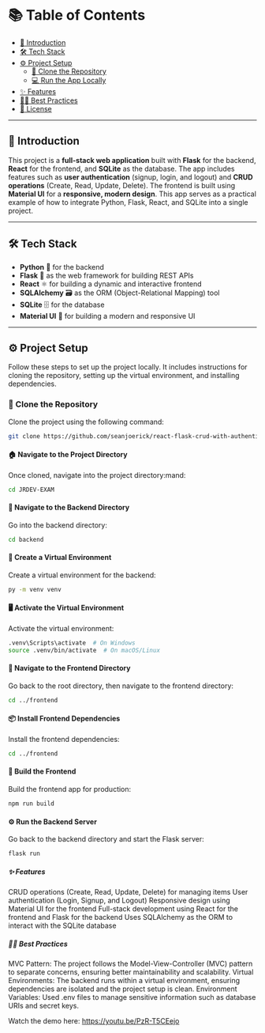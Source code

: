# 📚 Table of Contents
- [🎉 Introduction](#introduction)
- [🛠️ Tech Stack](#tech-stack)
- [⚙️ Project Setup](#project-setup)
  - [🔗 Clone the Repository](#clone-the-repository)
  - [💻 Run the App Locally](#run-the-app-locally)
- [✨ Features](#features)
- [🧑‍💻 Best Practices](#best-practices)
- [📝 License](#license)

---

## 🎉 Introduction
This project is a **full-stack web application** built with **Flask** for the backend, **React** for the frontend, and **SQLite** as the database. The app includes features such as **user authentication** (signup, login, and logout) and **CRUD operations** (Create, Read, Update, Delete). The frontend is built using **Material UI** for a **responsive, modern design**. This app serves as a practical example of how to integrate Python, Flask, React, and SQLite into a single project.

---

## 🛠️ Tech Stack
- **Python** 🐍 for the backend
- **Flask** 🧪 as the web framework for building REST APIs
- **React** ⚛️ for building a dynamic and interactive frontend
- **SQLAlchemy** 🗃️ as the ORM (Object-Relational Mapping) tool
- **SQLite** 🗄️ for the database
- **Material UI** 🎨 for building a modern and responsive UI

---

## ⚙️ Project Setup
Follow these steps to set up the project locally. It includes instructions for cloning the repository, setting up the virtual environment, and installing dependencies.

### 🔗 Clone the Repository
Clone the project using the following command:
```bash
git clone https://github.com/seanjoerick/react-flask-crud-with-authentication.git

```
#### 🏠 Navigate to the Project Directory
Once cloned, navigate into the project directory:mand:
```bash
cd JRDEV-EXAM

```
#### 🔧 Navigate to the Backend Directory
Go into the backend directory:
```bash
cd backend

```
#### 🐍 Create a Virtual Environment
Create a virtual environment for the backend:
```bash
py -m venv venv

```
#### 🖥️ Activate the Virtual Environment
Activate the virtual environment:
```bash
.venv\Scripts\activate  # On Windows
source .venv/bin/activate  # On macOS/Linux

```
#### 🏃 Navigate to the Frontend Directory
Go back to the root directory, then navigate to the frontend directory:
```bash
cd ../frontend

```
#### 📦 Install Frontend Dependencies
Install the frontend dependencies:
```bash
cd ../frontend
```

#### 🔨 Build the Frontend
Build the frontend app for production:
```bash
npm run build

```
#### ⚙️ Run the Backend Server
Go back to the backend directory and start the Flask server:
```bash
flask run

```
##### ✨ Features
CRUD operations (Create, Read, Update, Delete) for managing items
User authentication (Login, Signup, and Logout)
Responsive design using Material UI for the frontend
Full-stack development using React for the frontend and Flask for the backend
Uses SQLAlchemy as the ORM to interact with the SQLite database

##### 🧑‍💻 Best Practices
MVC Pattern: The project follows the Model-View-Controller (MVC) pattern to separate concerns, ensuring better maintainability and scalability.
Virtual Environments: The backend runs within a virtual environment, ensuring dependencies are isolated and the project setup is clean.
Environment Variables: Used .env files to manage sensitive information such as database URIs and secret keys.

Watch the demo here: https://youtu.be/PzR-T5CEejo



